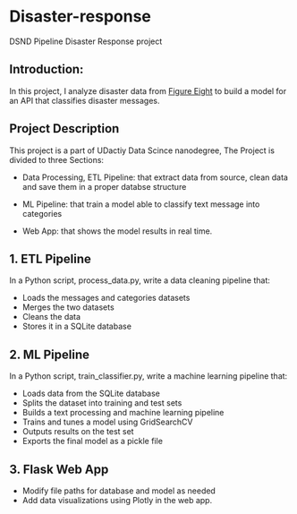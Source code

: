# Disaster-response
DSND Pipeline Disaster Response project

## Introduction:

 In this project, I analyze disaster data from [Figure Eight](https://www.figure-eight.com/) 
 to build a model for an API that classifies disaster messages.
 
## Project Description

This project is a part of UDactiy Data Scince nanodegree,
The Project is divided to three Sections:

- Data Processing, ETL Pipeline: that extract data from source, clean data and save them in a proper databse structure

- ML Pipeline: that train a model able to classify text message into categories

- Web App: that shows the model results in real time.
 
## 1. ETL Pipeline
In a Python script, process_data.py, write a data cleaning pipeline that:

- Loads the messages and categories datasets
- Merges the two datasets
- Cleans the data
- Stores it in a SQLite database
## 2. ML Pipeline
In a Python script, train_classifier.py, write a machine learning pipeline that:

- Loads data from the SQLite database
- Splits the dataset into training and test sets
- Builds a text processing and machine learning pipeline
- Trains and tunes a model using GridSearchCV
- Outputs results on the test set
- Exports the final model as a pickle file
## 3. Flask Web App

- Modify file paths for database and model as needed
- Add data visualizations using Plotly in the web app. 


